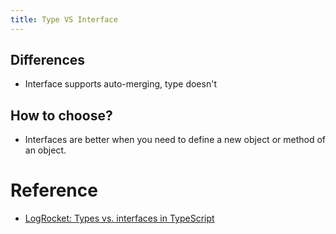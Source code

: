 ```yaml
---
title: Type VS Interface
---
```


## Differences

- Interface supports auto-merging, type doesn't

## How to choose?

- Interfaces are better when you need to define a new object or method of an object.

# Reference

- [LogRocket: Types vs. interfaces in TypeScript](https://blog.logrocket.com/types-vs-interfaces-in-typescript/)
